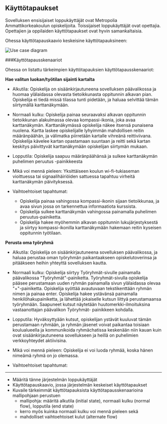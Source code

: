 ## Käyttötapaukset

Sovelluksen ensisijaiset loppukäyttäjät ovat Metropolia Ammattikorkeakoulun opiskelijoita.
Toissijaiset loppukäyttäjät ovat opettajia. Opettajien ja oppilaiden käyttötapaukset ovat hyvin 
samankaltaisia.

Ohessa käyttötapauskaavio keskeisine käyttötapauksineen:

![Use case diagram](http://users.metropolia.fi/~ilariju/UseCase_Diagram1.png)


###Käyttötapausskenaariot

Ohessa on listattu tärkeimpien käyttötapauksien käyttötapausskenaariot:

**Hae valitun luokan/työtilan sijainti kartalta**

- Alkutila: Opiskelija on sisäänkirjautuneena sovelluksen päävalikossa ja huomaa ylälaidassa olevasta 
tietoikkunasta oppitunnin alkavan pian. Opiskelija ei tiedä missä tilassa tunti pidetään, ja haluaa 
selvittää tämän siirtymällä karttanäkymään.

- Normaali kulku: Opiskelija painaa seuraavaksi alkavan oppitunnin tietoikkunan alakulmassa olevaa 
kompassi-ikonia, joka avaa karttanäkymän. Karttanäkymässä opiskelija näkee itsensä punaisena nuolena.
Kartta laskee opiskelijalle lyhyimmän mahdollisen reitin määränpäähän, ja välimatka piirretään kartalle 
vihreänä reittiviivana. Opiskelija kävelee kartan opastamaan suuntaan ja reitti sekä kartan keskitys 
päivittyvät karttanäkymään opiskelijan siirtymän mukaan. 

- Lopputila: Opiskelija saapuu määränpäähänsä ja sulkee karttanäkymän puhelimen peruutus -painikkeesta

- Mikä voi mennä pieleen: Yksittäiseen koulun wi-fi-tukiaseman vioittuessa tai signaalihäiriöiden sattuessa
tapahtuu virheitä karttanäkymän päivityksessä.

- Vaihtoehtoiset tapahtumat: 
	- Opiskelija painaa vahingossa kompassi-ikonin sijaan tietoikkunaa, ja avaa sivun jossa on tarkennettua 
	  informaatiota kurssista.
	- Opiskelija sulkee karttanäkymän vahingossa painamalla puhelimen peruutus-painiketta.
	- Opiskelija hakee myöhemmin alkavan oppitunnin lukujärjestyksestä ja siirtyy kompassi-ikonilla 
	  karttanäkymään hakemaan reitin kyseisen oppitunnin työtilaan. 
    
**Perusta oma työryhmä**

- Alkutila: Opiskelija on sisäänkirjautuneena sovelluksen päävalikossa, ja haluaa perustaa oman työryhmän
  paikantaakseen opiskelutoverinsa ja pitääkseen heihin yhteyttä sovelluksen kautta. 

- Normaali kulku: Opiskelija siirtyy Työryhmät-sivulle painamalla päävalikossa "Työryhmät"-painiketta. 
  Työryhmät-sivulla opiskelija pääsee perustamaan uuden ryhmän painamalla sivun ylälaidassa olevaa 
  "+"-painiketta. Opiskelija syöttää avautuvaan tekstikenttään ryhmän nimen ja painaa enter. Opiskelija 
  hakee ystävänsä painamalla henkilöhakupainiketta, ja lähettää jokaiselle kutsun liittyä perustamaansa
  työryhmään. Saapuneet kutsut näytetään huutomerkki-ilmoituksina vastaanottajan päävalikon Työryhmät-
  painikkeen kohdalla. 
  
- Lopputila: Hyväksyttyään kutsut, opiskelijan ystävät kuuluvat tämän perustamaan ryhmään,
  ja ryhmän jäsenet voivat paikantaa toisiaan koulualueella ja kommunikoida ryhmächatissa keskenään niin 
  kauan kuin ovat sisäänkirjautuneena sovellukseen ja heillä on puhelimien verkkoyhteydet aktiivisina.

- Mikä voi mennä pieleen: Opiskelija ei voi luoda ryhmää, koska hänen nimeämä ryhmä on jo olemassa.   

- Vaihtoehtoiset tapahtumat:   


--------------
* Määritä tänne järjestelmän loppukäyttäjät
* Käyttötapauskaavio, jossa järjestelmän keskeiset käyttötapaukset
* Kuvaile tärkeimmät käyttötapauksista käyttötapausskenaarioina mallipohjaan perustuen
  * mallipohja: määritä alkutila (initial state), normaali kulku (normal flow), lopputila (end state)
  * kerro myös kuinka normaali kulku voi mennä pieleen sekä
  * mahdolliset vaihtoehtoiset kulut (alternate flow)